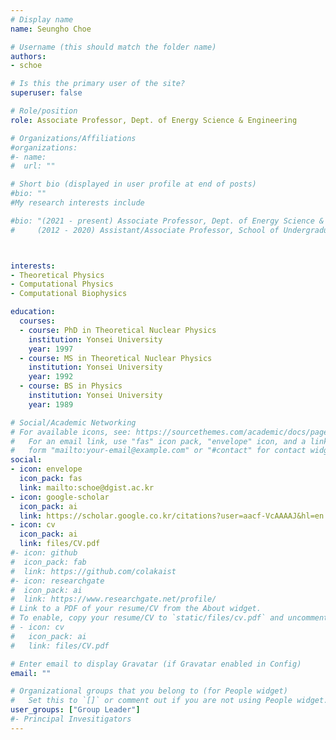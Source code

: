 ```yaml
---
# Display name
name: Seungho Choe

# Username (this should match the folder name)
authors: 
- schoe

# Is this the primary user of the site?
superuser: false

# Role/position
role: Associate Professor, Dept. of Energy Science & Engineering

# Organizations/Affiliations
#organizations:
#- name: 
#  url: ""

# Short bio (displayed in user profile at end of posts)
#bio: ""
#My research interests include 

#bio: "(2021 - present) Associate Professor, Dept. of Energy Science & Engineering, DGIST \
#     (2012 - 2020) Assistant/Associate Professor, School of Undergraduate Studies, DGIST 



interests:
- Theoretical Physics
- Computational Physics
- Computational Biophysics

education:
  courses:
  - course: PhD in Theoretical Nuclear Physics
    institution: Yonsei University
    year: 1997
  - course: MS in Theoretical Nuclear Physics
    institution: Yonsei University
    year: 1992
  - course: BS in Physics
    institution: Yonsei University
    year: 1989

# Social/Academic Networking
# For available icons, see: https://sourcethemes.com/academic/docs/page-builder/#icons
#   For an email link, use "fas" icon pack, "envelope" icon, and a link in the
#   form "mailto:your-email@example.com" or "#contact" for contact widget.
social:
- icon: envelope
  icon_pack: fas
  link: mailto:schoe@dgist.ac.kr
- icon: google-scholar
  icon_pack: ai
  link: https://scholar.google.co.kr/citations?user=aacf-VcAAAAJ&hl=en
- icon: cv
  icon_pack: ai
  link: files/CV.pdf  
#- icon: github
#  icon_pack: fab
#  link: https://github.com/colakaist
#- icon: researchgate
#  icon_pack: ai
#  link: https://www.researchgate.net/profile/  
# Link to a PDF of your resume/CV from the About widget.
# To enable, copy your resume/CV to `static/files/cv.pdf` and uncomment the lines below.
# - icon: cv
#   icon_pack: ai
#   link: files/CV.pdf

# Enter email to display Gravatar (if Gravatar enabled in Config)
email: ""

# Organizational groups that you belong to (for People widget)
#   Set this to `[]` or comment out if you are not using People widget.
user_groups: ["Group Leader"]
#- Principal Invesitigators
---
```

